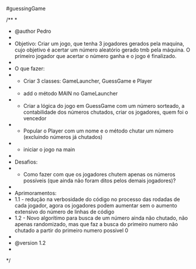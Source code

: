 #guessingGame

/**
 * 
 * @author Pedro
 * 
 * Objetivo: Criar um jogo, que tenha 3 jogadores gerados pela maquina, cujo objetivo é acertar um número aleatório gerado tmb pela máquina. O primeiro jogador que acertar o número ganha e o jogo é finalizado.
 * 
 * O que fazer:
 * - Criar 3 classes: GameLauncher, GuessGame e Player
 * - add o método MAIN no GameLauncher
 * - Criar a lógica do jogo em GuessGame com um número sorteado, a contabilidade dos números chutados, criar os jogadores, quem foi o vencedor
 * - Popular o Player com um nome e o método chutar um número (excluindo números já chutados)
 * - iniciar o jogo na main
 * 
 * Desafios:
 * - Como fazer com que os jogadores chutem apenas os números possíveis (que ainda não foram ditos pelos demais jogadores)?
 * 
 * Aprimoramentos:
 * 1.1 - redução na verbosidade do código no processo das rodadas de cada jogador, agora os jogadores podem aumentar sem o aumento extensivo do número de linhas de código
 * 1.2 - Novo algorítimo para busca de um número ainda não chutado, não apenas randomizado, mas que faz a busca do primeiro numero não chutado a partir do primeiro numero possivel 0
 * 
 * @version 1.2
 *
 */

